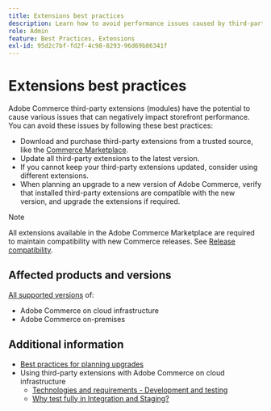 ```yaml
---
title: Extensions best practices
description: Learn how to avoid performance issues caused by third-party Adobe Commerce extensions.
role: Admin
feature: Best Practices, Extensions
exl-id: 95d2c7bf-fd2f-4c98-8293-96d69b86341f
---
```

# Extensions best practices

Adobe Commerce third-party extensions (modules) have the potential to cause various issues that can negatively impact storefront performance. You can avoid these issues by following these best practices:

- Download and purchase third-party extensions from a trusted source, like the [Commerce Marketplace](https://marketplace.magento.com/extensions.html).
- Update all third-party extensions to the latest version. 
- If you cannot keep your third-party extensions updated, consider using different extensions.
- When planning an upgrade to a new version of Adobe Commerce, verify that installed third-party extensions are compatible with the new version, and upgrade the extensions if required.

>[!NOTE]
>
> All extensions available in the Adobe Commerce Marketplace are required to maintain compatibility with new Commerce releases. See [Release compatibility](https://developer.adobe.com/commerce/marketplace/guides/sellers/compatibility/releases/).

## Affected products and versions

[All supported versions](../../../release/versions.md) of:

- Adobe Commerce on cloud infrastructure
- Adobe Commerce on-premises

## Additional information

- [Best practices for planning upgrades](../../../upgrade/prepare/best-practices.md)
- Using third-party extensions with Adobe Commerce on cloud infrastructure
  - [Technologies and requirements - Development and testing](https://devdocs.magento.com/cloud/requirements/cloud-requirements.html#cloud-req-devtest)
  - [Why test fully in Integration and Staging?](https://devdocs.magento.com/cloud/live/live.html#whytest)
